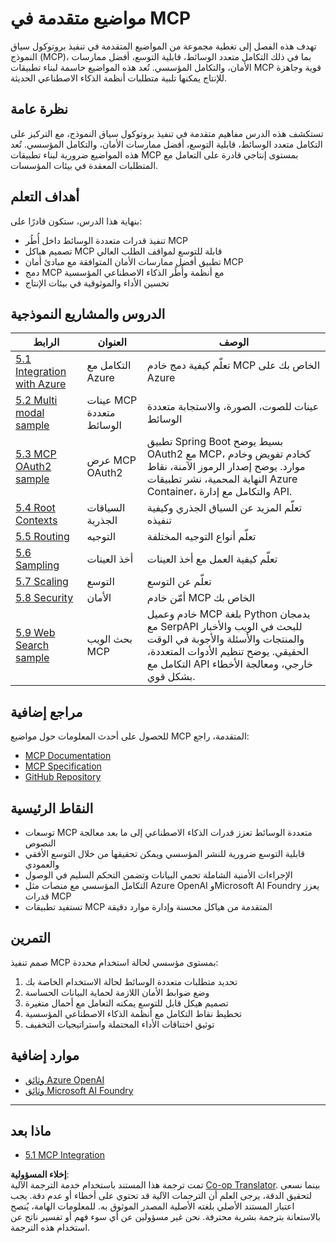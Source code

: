 <!--
CO_OP_TRANSLATOR_METADATA:
{
  "original_hash": "494d87e1c4b9239c70f6a341fcc59a48",
  "translation_date": "2025-06-02T18:22:38+00:00",
  "source_file": "05-AdvancedTopics/README.md",
  "language_code": "ar"
}
-->
# مواضيع متقدمة في MCP

تهدف هذه الفصل إلى تغطية مجموعة من المواضيع المتقدمة في تنفيذ بروتوكول سياق النموذج (MCP)، بما في ذلك التكامل متعدد الوسائط، قابلية التوسع، أفضل ممارسات الأمان، والتكامل المؤسسي. تُعد هذه المواضيع حاسمة لبناء تطبيقات MCP قوية وجاهزة للإنتاج يمكنها تلبية متطلبات أنظمة الذكاء الاصطناعي الحديثة.

## نظرة عامة

تستكشف هذه الدرس مفاهيم متقدمة في تنفيذ بروتوكول سياق النموذج، مع التركيز على التكامل متعدد الوسائط، قابلية التوسع، أفضل ممارسات الأمان، والتكامل المؤسسي. تُعد هذه المواضيع ضرورية لبناء تطبيقات MCP بمستوى إنتاجي قادرة على التعامل مع المتطلبات المعقدة في بيئات المؤسسات.

## أهداف التعلم

بنهاية هذا الدرس، ستكون قادرًا على:

- تنفيذ قدرات متعددة الوسائط داخل أُطُر MCP  
- تصميم هياكل MCP قابلة للتوسع لمواقف الطلب العالي  
- تطبيق أفضل ممارسات الأمان المتوافقة مع مبادئ أمان MCP  
- دمج MCP مع أنظمة وأُطُر الذكاء الاصطناعي المؤسسية  
- تحسين الأداء والموثوقية في بيئات الإنتاج  

## الدروس والمشاريع النموذجية

| الرابط | العنوان | الوصف |
|------|-------|-------------|
| [5.1 Integration with Azure](./mcp-integration/README.md) | التكامل مع Azure | تعلّم كيفية دمج خادم MCP الخاص بك على Azure |
| [5.2 Multi modal sample](./mcp-multi-modality/README.md) | عينات MCP متعددة الوسائط | عينات للصوت، الصورة، والاستجابة متعددة الوسائط |
| [5.3 MCP OAuth2 sample](../../../05-AdvancedTopics/mcp-oauth2-demo) | عرض MCP OAuth2 | تطبيق Spring Boot بسيط يوضح OAuth2 مع MCP، كخادم تفويض وخادم موارد. يوضح إصدار الرموز الآمنة، نقاط النهاية المحمية، نشر تطبيقات Azure Container، والتكامل مع إدارة API. |
| [5.4 Root Contexts](./mcp-root-contexts/README.md) | السياقات الجذرية | تعلّم المزيد عن السياق الجذري وكيفية تنفيذه |
| [5.5 Routing](./mcp-routing/README.md) | التوجيه | تعلّم أنواع التوجيه المختلفة |
| [5.6 Sampling](./mcp-sampling/README.md) | أخذ العينات | تعلّم كيفية العمل مع أخذ العينات |
| [5.7 Scaling](./mcp-scaling/README.md) | التوسع | تعلّم عن التوسع |
| [5.8 Security](./mcp-security/README.md) | الأمان | أمّن خادم MCP الخاص بك |
| [5.9 Web Search sample](./web-search-mcp/README.md) | بحث الويب MCP | خادم وعميل MCP بلغة Python يدمجان مع SerpAPI للبحث في الويب والأخبار والمنتجات والأسئلة والأجوبة في الوقت الحقيقي. يوضح تنظيم الأدوات المتعددة، التكامل مع API خارجي، ومعالجة الأخطاء بشكل قوي. |

## مراجع إضافية

للحصول على أحدث المعلومات حول مواضيع MCP المتقدمة، راجع:
- [MCP Documentation](https://modelcontextprotocol.io/)
- [MCP Specification](https://spec.modelcontextprotocol.io/)
- [GitHub Repository](https://github.com/modelcontextprotocol)

## النقاط الرئيسية

- توسعات MCP متعددة الوسائط تعزز قدرات الذكاء الاصطناعي إلى ما بعد معالجة النصوص  
- قابلية التوسع ضرورية للنشر المؤسسي ويمكن تحقيقها من خلال التوسع الأفقي والعمودي  
- الإجراءات الأمنية الشاملة تحمي البيانات وتضمن التحكم السليم في الوصول  
- التكامل المؤسسي مع منصات مثل Azure OpenAI وMicrosoft AI Foundry يعزز قدرات MCP  
- تستفيد تطبيقات MCP المتقدمة من هياكل محسنة وإدارة موارد دقيقة  

## التمرين

صمم تنفيذ MCP بمستوى مؤسسي لحالة استخدام محددة:

1. تحديد متطلبات متعددة الوسائط لحالة الاستخدام الخاصة بك  
2. وضع ضوابط الأمان اللازمة لحماية البيانات الحساسة  
3. تصميم هيكل قابل للتوسع يمكنه التعامل مع أحمال متغيرة  
4. تخطيط نقاط التكامل مع أنظمة الذكاء الاصطناعي المؤسسية  
5. توثيق اختناقات الأداء المحتملة واستراتيجيات التخفيف  

## موارد إضافية

- [وثائق Azure OpenAI](https://learn.microsoft.com/en-us/azure/ai-services/openai/)
- [وثائق Microsoft AI Foundry](https://learn.microsoft.com/en-us/ai-services/)

---

## ماذا بعد

- [5.1 MCP Integration](./mcp-integration/README.md)

**إخلاء المسؤولية**:  
تمت ترجمة هذا المستند باستخدام خدمة الترجمة الآلية [Co-op Translator](https://github.com/Azure/co-op-translator). بينما نسعى لتحقيق الدقة، يرجى العلم أن الترجمات الآلية قد تحتوي على أخطاء أو عدم دقة. يجب اعتبار المستند الأصلي بلغته الأصلية المصدر الموثوق به. للمعلومات الهامة، يُنصح بالاستعانة بترجمة بشرية محترفة. نحن غير مسؤولين عن أي سوء فهم أو تفسير ناتج عن استخدام هذه الترجمة.